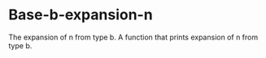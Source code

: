 # Base-b-expansion-n
 The expansion of n from type b. A function that prints expansion of n from type b.
